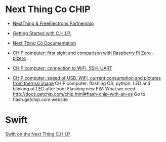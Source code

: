 Next Thing Co CHIP
==

- [NextThing & FreeElectrons Partnership](http://free-electrons.com/blog/free-electrons-chip-nextthing/)
- [Getting Started with C.H.I.P.](https://nextthingco.zendesk.com/hc/en-us/sections/201702957-Getting-Started-with-C-H-I-P-)
- [Next Thing Co Documentation](http://docs.getchip.com/#introduction)


- [CHIP computer: first sight and comparison with Raspberry Pi Zero - pizero](http://time4ee.com/articles.php?article_id=25)
- [CHIP computer: connection to WiFi, SSH, UART](http://time4ee.com/articles.php?article_id=26)
- [CHIP computer: speed of USB, WiFi, current consumption and pictures from thermal image](http://time4ee.com/articles.php?article_id=27])
CHIP computer: flashing OS, python, LED and blinking of LED after boot
Flashing new FW:
What we need - http://docs.getchip.com/chip.html#flash-chip-with-an-os
Go to flash.getchip.com website

# Swift

[Swift on the Next Thing C.H.I.P](http://myroboticadventure.blogspot.mx/2016/06/swift-on-next-thing-chip.html)

